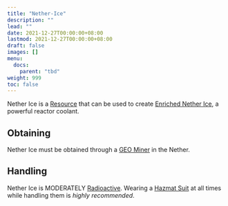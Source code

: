 ```yaml
---
title: "Nether-Ice"
description: ""
lead: ""
date: 2021-12-27T00:00:00+08:00
lastmod: 2021-12-27T00:00:00+08:00
draft: false
images: []
menu: 
  docs:
    parent: "tbd"
weight: 999
toc: false
---
```


Nether Ice is a [Resource](https://github.com/Slimefun/Slimefun4/wiki/Resources) that can be used to create [Enriched Nether Ice](https://github.com/Slimefun/Slimefun4/wiki/Enriched-Nether-Ice), a powerful reactor coolant.

## Obtaining

Nether Ice must be obtained through a [GEO Miner](https://github.com/Slimefun/Slimefun4/wiki/GEO-Miner) in the Nether.

## Handling

Nether Ice is MODERATELY [Radioactive](https://github.com/Slimefun/Slimefun4/wiki/Radiation). Wearing a [Hazmat Suit](https://github.com/Slimefun/Slimefun4/wiki/Armor#hazmat-suit) at all times while handling them is *highly recommended*.
